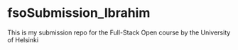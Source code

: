 # fsoSubmission_Ibrahim
This is my submission repo for the Full-Stack Open course by the  University of Helsinki 
